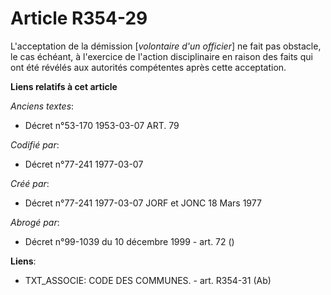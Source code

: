 # Article R354-29

L'acceptation de la démission [*volontaire d'un officier*] ne fait pas obstacle, le cas échéant, à l'exercice de l'action
disciplinaire en raison des faits qui ont été révélés aux autorités compétentes après cette acceptation.

**Liens relatifs à cet article**

_Anciens textes_:

  - Décret n°53-170 1953-03-07 ART. 79

_Codifié par_:

  - Décret n°77-241 1977-03-07

_Créé par_:

  - Décret n°77-241 1977-03-07 JORF et JONC 18 Mars 1977

_Abrogé par_:

  - Décret n°99-1039 du 10 décembre 1999 - art. 72 ()

**Liens**:

  - TXT_ASSOCIE: CODE DES COMMUNES. - art. R354-31 (Ab)
